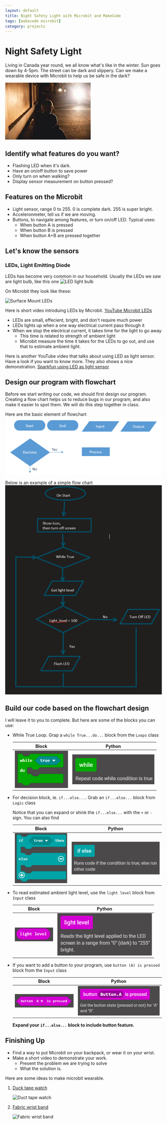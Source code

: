 ```yaml
---
layout: default
title: Night Safety Light with Microbit and MakeCode
tags: [makecode microbit]
category: projects
---
```


# Night Safety Light

Living in Canada year round, we all know  what's like in the winter. Sun goes down by 4-5pm. The street can be dark and slippery. Can we make a wearable device with Microbit to help us be safe in the dark? 

![Dark street](/assets/dark_street.jpg)

## Identify what features do you want? 

- Flashing LED when it's dark.
- Have an on/off button to save power
- Only turn on when walking? 
- Display sensor measurement on button pressed? 

## Features on the Microbit

- Light sensor, range 0 to 255. 0 is complete dark. 255 is super bright.
- Acceleronmeter, tell us if we are moving.
- Buttons, to navigate among features, or turn on/off LED. Typical uses: 
    - When button A is pressed
    - When button B is pressed
    - When button A+B are pressed together

## Let's know the sensors

### LEDs, Light Emitting Diode

LEDs has become very common in our household. Usually the LEDs we saw are light bulb, like this one
![LED light bulb](https://www.premierltg.com/wp-content/uploads/2015/07/LED-bulbs.jpg)

On Microbit they look like these:

![Surface Mount LEDs](https://aws.robu.in/wp-content/uploads/2019/11/Surface-Mount-LED-2-1-314x252.jpg)

Here is short video introduing LEDs by Microbit. [YouTube Microbit LEDs](https://youtu.be/jzwa-HegLk4)

- LEDs are small, effecient, bright, and don't require much power
- LEDs lights up when a one way electrical current pass through it
- When we stop the electrical current, it takes time for the light to go away
    - This time is related to strength of ambient light
    - Microbit measure the time it takes for the LEDs to go out, and use that to estimate ambient light.

Here is another YouTube video that talks about using LED as light sensor. Have a look if you want to know more. They also shows a nice demonstration.
[Sparkfun using LED as light sensor](https://youtu.be/Gv6Ijam6yFY)


## Design our program with flowchart

Before we start writing our code, we should first design our program. Creating a flow chart helps us to reduce bugs in our program, and also make it easier to spot them. We will do this step together in class. 

Here are the basic element of flowchart
![flow chart](/assets/flowchart_element.PNG)

Below is an example of a simple flow chart
![Project flow chart](/assets/night_light_flowchart.PNG)

## Build our code based on the flowchart design

I will leave it to you to complete. But here are some of the blocks you can use:

- While True Loop. Grap a ```while True...do...``` block from the ```Loops``` class

    | Block | Python |
    |:---:|:---:|
    | ![while_true](/assets/while_true.PNG)  |![while_python](/assets/while_python.PNG) |

- For decision block, ie. ```if...else...```. Grab an ```if...else...``` block from ```Logic``` class

    Notice that you can expand or shink the ```if...else...``` with the ```+``` or ```-``` sign. You can also find 

    | Block | Python |
    |:---:|:---:|
    |![if_else](/assets/If_else.png)   |![if_else_python](/assets/if_else_python.PNG)|

- To read estimated ambient light level, use the ```light level``` block from ```Input``` class

    | Block | Python |
    |:---:|:---:|
    |![light_level_block](/assets/light_level_block.PNG) |![light_level_python](/assets/light_level_python.PNG)|

- If you want to add a button to your program, use ```button (A) is pressed``` block from the ```Input``` class

    | Block | Python |
    |:---:|:---:|
    |![button_press_block](/assets/button_press_block.PNG) | ![button_press_python](/assets/button_press_python.PNG) |

    **Expand your ```if...else...``` block to include button feature.** 

## Finishing Up

- Find a way to put Microbit on your backpack, or wear it on your wrist. 
- Make a short video to demonstrate your work. 
    - Present the problem we are trying to solve
    - What the solution is.

Here are some ideas to make microbit wearable. 

1. [Duck tape watch](https://makecode.microbit.org/projects/duct-tape-watch)

    ![Duct tape watch](https://pxt.azureedge.net/blob/5ac0567b66ec994265b26239f6b36492afa612a6/static/mb/projects/duct-tape-watch.jpg)

2. [Fabric wrist band](https://makecode.microbit.org/projects/watch/make)

    ![Fabric wrist band](https://pxt.azureedge.net/blob/d017662f117ad6e46fa9b5f13dd21c44cda07295/static/mb/lessons/the-watch-1.png)


